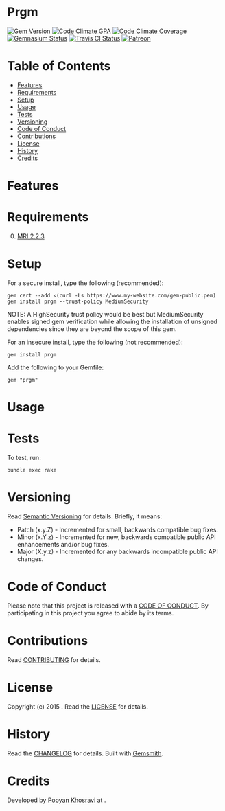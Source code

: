 # Prgm

[![Gem Version](https://badge.fury.io/rb/prgm.svg)](http://badge.fury.io/rb/prgm)
[![Code Climate GPA](https://codeclimate.com/github//prgm.svg)](https://codeclimate.com/github//prgm)
[![Code Climate Coverage](https://codeclimate.com/github//prgm/coverage.svg)](https://codeclimate.com/github//prgm)
[![Gemnasium Status](https://gemnasium.com//prgm.svg)](https://gemnasium.com//prgm)
[![Travis CI Status](https://secure.travis-ci.org//prgm.svg)](https://travis-ci.org//prgm)
[![Patreon](https://img.shields.io/badge/patreon-donate-brightgreen.svg)](https://www.patreon.com/)

<!-- Tocer[start]: Auto-generated, don't remove. -->

# Table of Contents

- [Features](#features)
- [Requirements](#requirements)
- [Setup](#setup)
- [Usage](#usage)
- [Tests](#tests)
- [Versioning](#versioning)
- [Code of Conduct](#code-of-conduct)
- [Contributions](#contributions)
- [License](#license)
- [History](#history)
- [Credits](#credits)

<!-- Tocer[finish]: Auto-generated, don't remove. -->

# Features

# Requirements

0. [MRI 2.2.3](https://www.ruby-lang.org)

# Setup

For a secure install, type the following (recommended):

    gem cert --add <(curl -Ls https://www.my-website.com/gem-public.pem)
    gem install prgm --trust-policy MediumSecurity

NOTE: A HighSecurity trust policy would be best but MediumSecurity enables signed gem verification while
allowing the installation of unsigned dependencies since they are beyond the scope of this gem.

For an insecure install, type the following (not recommended):

    gem install prgm

Add the following to your Gemfile:

    gem "prgm"

# Usage

# Tests

To test, run:

    bundle exec rake

# Versioning

Read [Semantic Versioning](http://semver.org) for details. Briefly, it means:

- Patch (x.y.Z) - Incremented for small, backwards compatible bug fixes.
- Minor (x.Y.z) - Incremented for new, backwards compatible public API enhancements and/or bug fixes.
- Major (X.y.z) - Incremented for any backwards incompatible public API changes.

# Code of Conduct

Please note that this project is released with a [CODE OF CONDUCT](CODE_OF_CONDUCT.md). By participating in this project
you agree to abide by its terms.

# Contributions

Read [CONTRIBUTING](CONTRIBUTING.md) for details.

# License

Copyright (c) 2015 []().
Read the [LICENSE](LICENSE.md) for details.

# History

Read the [CHANGELOG](CHANGELOG.md) for details.
Built with [Gemsmith](https://github.com/bkuhlmann/gemsmith).

# Credits

Developed by [Pooyan Khosravi]() at []().
